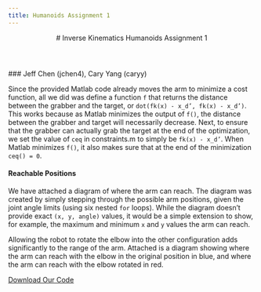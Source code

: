 ```yaml
---
title: Humanoids Assignment 1
---
```


<header>
# Inverse Kinematics <span>Humanoids Assignment 1</span>
</header>
### Jeff Chen (jchen4), Cary Yang (caryy)

Since the provided Matlab code already moves the arm to minimize a cost function, all we did was define a function `f` that returns the distance between the grabber and the target, or `dot(fk(x) - x_d’, fk(x) - x_d’)`. This works because as Matlab minimizes the output of `f()`, the distance between the grabber and target will necessarily decrease. Next, to ensure that the grabber can actually grab the target at the end of the optimization, we set the value of `ceq` in constraints.m to simply be `fk(x) - x_d’`. When Matlab minimizes `f()`, it also makes sure that at the end of the minimization `ceq() = 0`.

<aside id="chart">
	<h4 class="chart-title">Reachable Positions</h4>
</aside>

We have attached a diagram of where the arm can reach. The diagram was created by simply stepping through the possible arm positions, given the joint angle limits (using six nested `for` loops). While the diagram doesn’t provide exact `(x, y, angle)` values, it would be a simple extension to show, for example, the maximum and minimum `x` and `y` values the arm can reach.

Allowing the robot to rotate the elbow into the other configuration adds significantly to the range of the arm. Attached is a diagram showing where the arm can reach with the elbow in the original position in blue, and where the arm can reach with the elbow rotated in red.

<div id="download-btn-container">
	<a href="ass1-arm.zip" class="btn blue" role="button">
		<i class="icon ion-code-download"></i>
		Download Our Code
	</a>
</div>